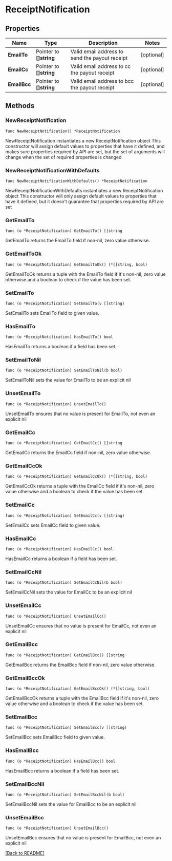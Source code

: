 # ReceiptNotification

## Properties

Name | Type | Description | Notes
------------ | ------------- | ------------- | -------------
**EmailTo** | Pointer to **[]string** | Valid email address to send the payout receipt | [optional] 
**EmailCc** | Pointer to **[]string** | Valid email address to cc the payout receipt | [optional] 
**EmailBcc** | Pointer to **[]string** | Valid email address to bcc the payout receipt | [optional] 

## Methods

### NewReceiptNotification

`func NewReceiptNotification() *ReceiptNotification`

NewReceiptNotification instantiates a new ReceiptNotification object
This constructor will assign default values to properties that have it defined,
and makes sure properties required by API are set, but the set of arguments
will change when the set of required properties is changed

### NewReceiptNotificationWithDefaults

`func NewReceiptNotificationWithDefaults() *ReceiptNotification`

NewReceiptNotificationWithDefaults instantiates a new ReceiptNotification object
This constructor will only assign default values to properties that have it defined,
but it doesn't guarantee that properties required by API are set

### GetEmailTo

`func (o *ReceiptNotification) GetEmailTo() []string`

GetEmailTo returns the EmailTo field if non-nil, zero value otherwise.

### GetEmailToOk

`func (o *ReceiptNotification) GetEmailToOk() (*[]string, bool)`

GetEmailToOk returns a tuple with the EmailTo field if it's non-nil, zero value otherwise
and a boolean to check if the value has been set.

### SetEmailTo

`func (o *ReceiptNotification) SetEmailTo(v []string)`

SetEmailTo sets EmailTo field to given value.

### HasEmailTo

`func (o *ReceiptNotification) HasEmailTo() bool`

HasEmailTo returns a boolean if a field has been set.

### SetEmailToNil

`func (o *ReceiptNotification) SetEmailToNil(b bool)`

 SetEmailToNil sets the value for EmailTo to be an explicit nil

### UnsetEmailTo
`func (o *ReceiptNotification) UnsetEmailTo()`

UnsetEmailTo ensures that no value is present for EmailTo, not even an explicit nil
### GetEmailCc

`func (o *ReceiptNotification) GetEmailCc() []string`

GetEmailCc returns the EmailCc field if non-nil, zero value otherwise.

### GetEmailCcOk

`func (o *ReceiptNotification) GetEmailCcOk() (*[]string, bool)`

GetEmailCcOk returns a tuple with the EmailCc field if it's non-nil, zero value otherwise
and a boolean to check if the value has been set.

### SetEmailCc

`func (o *ReceiptNotification) SetEmailCc(v []string)`

SetEmailCc sets EmailCc field to given value.

### HasEmailCc

`func (o *ReceiptNotification) HasEmailCc() bool`

HasEmailCc returns a boolean if a field has been set.

### SetEmailCcNil

`func (o *ReceiptNotification) SetEmailCcNil(b bool)`

 SetEmailCcNil sets the value for EmailCc to be an explicit nil

### UnsetEmailCc
`func (o *ReceiptNotification) UnsetEmailCc()`

UnsetEmailCc ensures that no value is present for EmailCc, not even an explicit nil
### GetEmailBcc

`func (o *ReceiptNotification) GetEmailBcc() []string`

GetEmailBcc returns the EmailBcc field if non-nil, zero value otherwise.

### GetEmailBccOk

`func (o *ReceiptNotification) GetEmailBccOk() (*[]string, bool)`

GetEmailBccOk returns a tuple with the EmailBcc field if it's non-nil, zero value otherwise
and a boolean to check if the value has been set.

### SetEmailBcc

`func (o *ReceiptNotification) SetEmailBcc(v []string)`

SetEmailBcc sets EmailBcc field to given value.

### HasEmailBcc

`func (o *ReceiptNotification) HasEmailBcc() bool`

HasEmailBcc returns a boolean if a field has been set.

### SetEmailBccNil

`func (o *ReceiptNotification) SetEmailBccNil(b bool)`

 SetEmailBccNil sets the value for EmailBcc to be an explicit nil

### UnsetEmailBcc
`func (o *ReceiptNotification) UnsetEmailBcc()`

UnsetEmailBcc ensures that no value is present for EmailBcc, not even an explicit nil

[[Back to README]](../../README.md)


